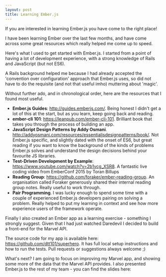 ```yaml
---
layout: post
title: Learning Ember.js
---
```


If you are interested in learning Ember.js you have come to the right place!

I have been learning Ember over the last few months, and have come across some
great resources which really helped me come up to speed.

Here's what I used to get started with Ember.js. I started from a point
of having a lot of development experience, with a strong knowledge of Rails
and JavaScript (but not ES6).

A Rails background helped me because I had already accepted the 'convention
over configuration' approach that Ember.js uses, so did not have to do the requisite
(and not that useful imho) muttering about 'magic'.

Without further ado, and in chronological order, here are the resources that I
found most useful.

* **Ember.js Guides**: http://guides.emberjs.com/. Being honest I didn't get a lot of this at the start, but as you learn, keep going back and reading.
* **ember-cli 101**: https://leanpub.com/ember-cli-101. Brilliant book that takes you through the process of building an app.
* **JavaScript Design Patterns by Addy Osmani**. http://addyosmani.com/resources/essentialjsdesignpatterns/book/. Not Ember.js specific, and slightly dated with the onset of ES6, but great reading if you want to know the background of the kinds of problems Ember.js solves and understand the design decisions behind your favourite JS libraries.
* **Test-Driven Development by Example**: https://www.youtube.com/watch?v=2b1vcg_XSR8. A fantastic live coding video from EmberConf 2015 by Toran Billups
* **Reading Group**: https://github.com/foraker/ember-reading-group. An organisation called Foraker generously shared their internal reading group notes. Really useful to work through.
* **Pair Programming**. I was lucky enough to spend some time with a couple of experienced Ember.js developers pairing on solving a problem. Really helped to put my learning in context and see how more experience users of the framework operate.

Finally I also created an Ember app as a learning exercise - something I strongly suggest.
Given that I had just watched Daredevil I decided to build a front-end for the
Marvel API.

The source code for my app is available here: https://github.com/dtt101/superhero.
It has full local setup instructions and how to run the tests. Pull requests
or suggestions always welcome ;)

What's next? I am going to focus on improving my Marvel app, and showing some more of the data that the Marvel API provides. I also presented Ember.js to the rest of my team - you can find the slides here:
